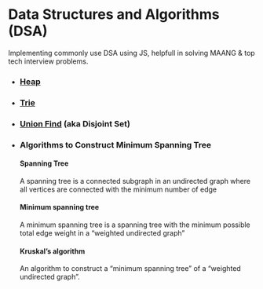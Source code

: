 # Data Structures and Algorithms (DSA)
Implementing commonly use DSA using JS, helpfull in solving MAANG & top tech interview problems.

- ### [Heap](https://github.com/akshaykhanna/DSA/blob/main/Heap.js)
- ### [Trie](https://github.com/akshaykhanna/DSA/blob/main/Trie.js)
- ### [Union Find](https://github.com/akshaykhanna/DSA/blob/main/UnionFind.js) (aka Disjoint Set)
- ### Algorithms to Construct Minimum Spanning Tree
  #### Spanning Tree
  A spanning tree is a connected subgraph in an undirected graph where all vertices are connected with the minimum number of edge
  #### Minimum spanning tree
  A minimum spanning tree is a spanning tree with the minimum possible total edge weight in a “weighted undirected graph”
  #### Kruskal’s algorithm 
  An algorithm to construct a “minimum spanning tree” of a “weighted undirected graph”.


